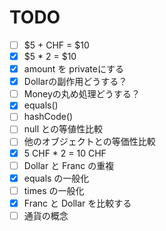 # TODO
* [ ] $5 + CHF = $10
* [x] $5 * 2 = $10
* [x] amount を privateにする
* [x] Dollarの副作用どうする？
* [ ] Moneyの丸め処理どうする？
* [x] equals()
* [ ] hashCode()
* [ ] null との等値性比較
* [ ] 他のオブジェクトとの等価性比較
* [x] 5 CHF * 2 = 10 CHF
* [ ] Dollar と Franc の重複
* [x] equals の一般化
* [ ] times の一般化
* [x] Franc と Dollar を比較する
* [ ] 通貨の概念
